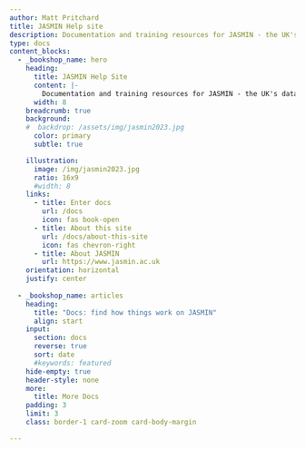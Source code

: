 ```yaml
---
author: Matt Pritchard
title: JASMIN Help site
description: Documentation and training resources for JASMIN - the UK's data analysis facility for environmental science.
type: docs
content_blocks:
  - _bookshop_name: hero
    heading:
      title: JASMIN Help Site
      content: |-
        Documentation and training resources for JASMIN - the UK's data analysis facility for environmental science.
      width: 8
    breadcrumb: true
    background:
    #  backdrop: /assets/img/jasmin2023.jpg
      color: primary
      subtle: true

    illustration:
      image: /img/jasmin2023.jpg
      ratio: 16x9
      #width: 8
    links:
      - title: Enter docs
        url: /docs
        icon: fas book-open
      - title: About this site
        url: /docs/about-this-site
        icon: fas chevron-right
      - title: About JASMIN
        url: https://www.jasmin.ac.uk
    orientation: horizontal
    justify: center
    
  - _bookshop_name: articles
    heading:
      title: "Docs: find how things work on JASMIN"
      align: start
    input:
      section: docs
      reverse: true
      sort: date
      #keywords: featured
    hide-empty: true
    header-style: none
    more:
      title: More Docs
    padding: 3
    limit: 3
    class: border-1 card-zoom card-body-margin

---
```

